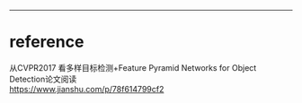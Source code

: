

---

# reference
从CVPR2017 看多样目标检测+Feature Pyramid Networks for Object Detection论文阅读  
<https://www.jianshu.com/p/78f614799cf2>  